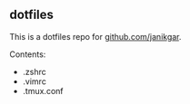 dotfiles
--------

This is a dotfiles repo for [github.com/janikgar](janikgar).

Contents:
- .zshrc
- .vimrc
- .tmux.conf
